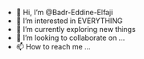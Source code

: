 - 👋 Hi, I’m @Badr-Eddine-Elfaji
- 👀 I’m interested in EVERYTHING
- 🌱 I’m currently exploring new things
- 💞️ I’m looking to collaborate on ...
- 📫 How to reach me ...

<!---
Badr-Eddine-Elfaji/Badr-Eddine-Elfaji is a ✨ special ✨ repository because its `README.md` (this file) appears on your GitHub profile.
You can click the Preview link to take a look at your changes.
--->

